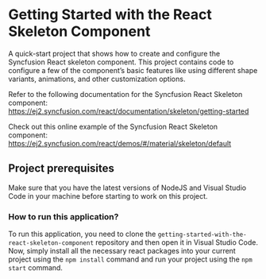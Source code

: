# Getting Started with the React Skeleton Component

A quick-start project that shows how to create and configure the Syncfusion React skeleton component. This project contains code to configure a few of the component’s basic features like using different shape variants, animations, and other customization options.

Refer to the following documentation for the Syncfusion React Skeleton component: 
https://ej2.syncfusion.com/react/documentation/skeleton/getting-started 

Check out this online example of the Syncfusion React Skeleton component: 
https://ej2.syncfusion.com/react/demos/#/material/skeleton/default  

## Project prerequisites

Make sure that you have the latest versions of NodeJS and Visual Studio Code in your machine before starting to work on this project.

### How to run this application?

To run this application, you need to clone the `getting-started-with-the-react-skeleton-component` repository and then open it in Visual Studio Code. Now, simply install all the necessary react packages into your current project using the `npm install` command and run your project using the `npm start` command.